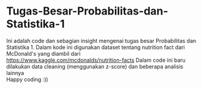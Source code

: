 # Tugas-Besar-Probabilitas-dan-Statistika-1
Ini adalah code dan sebagian insight mengenai tugas besar Probabilitas dan Statistika 1. Dalam kode ini digunakan dataset tentang nutrition fact dari McDonald's yang diambil dari https://www.kaggle.com/mcdonalds/nutrition-facts
Dalam code ini baru dilakukan data cleaning (menggunakan z-score) dan beberapa analisis lainnya <br>
Happy coding :))
